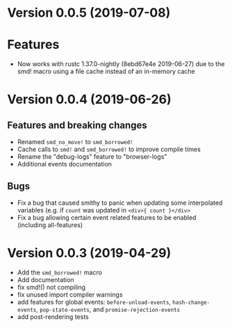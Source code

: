 # Version 0.0.5 (2019-07-08)

# Features

* Now works with rustc 1.37.0-nightly (8ebd67e4e 2019-06-27) due to
  the smd! macro using a file cache instead of an in-memory cache

# Version 0.0.4 (2019-06-26)

## Features and breaking changes

* Renamed `smd_no_move!` to `smd_borrowed!`
* Cache calls to `smd!` and `smd_borrowed!` to improve compile times
* Rename the "debug-logs" feature to "browser-logs"
* Additional events documentation

## Bugs

* Fix a bug that caused smithy to panic when updating some interpolated
  variables (e.g. if `count` was updated in `<div>{ count }</div>`
* Fix a bug allowing certain event related features to be enabled
  (including all-features)

# Version 0.0.3 (2019-04-29)

* Add the `smd_borrowed!` macro
* Add documentation
* fix smd!() not compiling
* fix unused import compiler warnings
* add features for global events: `before-unload-events`, `hash-change-events`, `pop-state-events`, and `promise-rejection-events`
* add post-rendering tests
